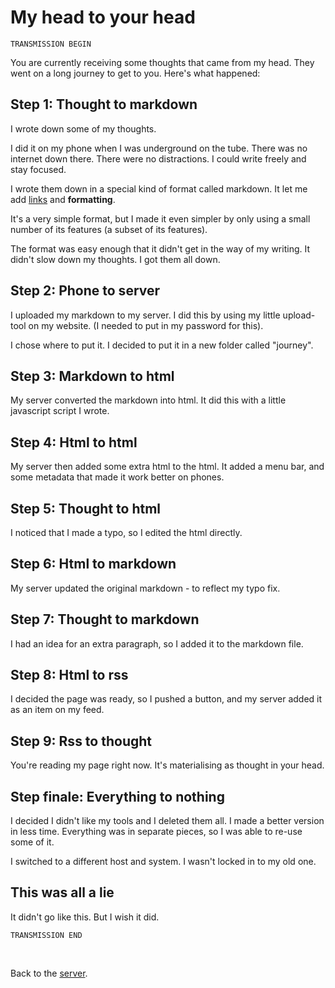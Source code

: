 # My head to your head

`TRANSMISSION BEGIN`

You are currently receiving some thoughts that came from my head. They went on a long journey to get to you. Here's what happened:

## Step 1: Thought to markdown

I wrote down some of my thoughts.

I did it on my phone when I was underground on the tube. There was no internet down there. There were no distractions. I could write freely and stay focused.

I wrote them down in a special kind of format called markdown. It let me add [links](#) and **formatting**.

It's a very simple format, but I made it even simpler by only using a small number of its features (a subset of its features).

The format was easy enough that it didn't get in the way of my writing. It didn't slow down my thoughts. I got them all down.

## Step 2: Phone to server

I uploaded my markdown to my server. I did this by using my little upload-tool on my website. (I needed to put in my password for this).

I chose where to put it. I decided to put it in a new folder called "journey".

## Step 3: Markdown to html

My server converted the markdown into html. It did this with a little javascript script I wrote.

## Step 4: Html to html

My server then added some extra html to the html. It added a menu bar, and some metadata that made it work better on phones.

## Step 5: Thought to html

I noticed that I made a typo, so I edited the html directly.

## Step 6: Html to markdown

My server updated the original markdown - to reflect my typo fix.

## Step 7: Thought to markdown

I had an idea for an extra paragraph, so I added it to the markdown file.

## Step 8: Html to rss

I decided the page was ready, so I pushed a button, and my server added it as an item on my feed.

## Step 9: Rss to thought

You're reading my page right now. It's materialising as thought in your head.

## Step finale: Everything to nothing

I decided I didn't like my tools and I deleted them all. I made a better version in less time. Everything was in separate pieces, so I was able to re-use some of it.

I switched to a different host and system. I wasn't locked in to my old one.

## This was all a lie

It didn't go like this. But I wish it did.

`TRANSMISSION END`

<br>

Back to the [server](/wikiblogarden).
